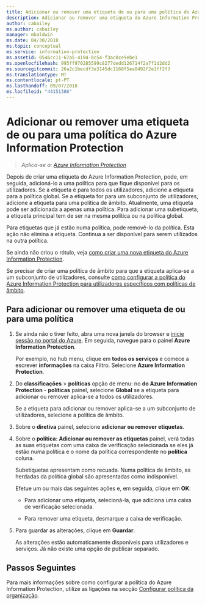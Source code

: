 ```yaml
---
title: Adicionar ou remover uma etiqueta de ou para uma política do Azure Information Protection
description: Adicionar ou remover uma etiqueta do Azure Information Protection para ou da política global para todos os utilizadores, ou para ou a partir de uma política de âmbito para um subconjunto de utilizadores.
author: cabailey
ms.author: cabailey
manager: mbaldwin
ms.date: 04/30/2018
ms.topic: conceptual
ms.service: information-protection
ms.assetid: 0546cc11-67a5-4194-8c54-f3ac8ce9ebe1
ms.openlocfilehash: 995ff970285599c8277dedd126714f2a7f1d2dd2
ms.sourcegitcommit: 26a2c1becdf3e3145dc1168f5ea8492f2e1ff2f3
ms.translationtype: MT
ms.contentlocale: pt-PT
ms.lasthandoff: 09/07/2018
ms.locfileid: "44151386"
---
```

# <a name="add-or-remove-a-label-to-or-from-an-azure-information-protection-policy"></a>Adicionar ou remover uma etiqueta de ou para uma política do Azure Information Protection

>*Aplica-se a: [Azure Information Protection](https://azure.microsoft.com/pricing/details/information-protection)*

Depois de criar uma etiqueta do Azure Information Protection, pode, em seguida, adicioná-lo a uma política para que fique disponível para os utilizadores. Se a etiqueta é para todos os utilizadores, adicione a etiqueta para a política global. Se a etiqueta for para um subconjunto de utilizadores, adicione a etiqueta para uma política de âmbito. Atualmente, uma etiqueta pode ser adicionada a apenas uma política. Para adicionar uma subetiqueta, a etiqueta principal tem de ser na mesma política ou na política global.

Para etiquetas que já estão numa política, pode removê-lo da política. Esta ação não elimina a etiqueta. Continua a ser disponível para serem utilizados na outra política.

Se ainda não criou o rótulo, veja [como criar uma nova etiqueta do Azure Information Protection](configure-policy-new-label.md).

Se precisar de criar uma política de âmbito para que a etiqueta aplica-se a um subconjunto de utilizadores, consulte [como configurar a política do Azure Information Protection para utilizadores específicos com políticas de âmbito](configure-policy-scope.md).

## <a name="to-add-or-remove-a-label-to-or-from-a-policy"></a>Para adicionar ou remover uma etiqueta de ou para uma política

1. Se ainda não o tiver feito, abra uma nova janela do browser e [inicie sessão no portal do Azure](configure-policy.md#signing-in-to-the-azure-portal). Em seguida, navegue para o painel **Azure Information Protection**.
    
    Por exemplo, no hub menu, clique em **todos os serviços** e comece a escrever **informações** na caixa Filtro. Selecione **Azure Information Protection**.

2. Do **classificações** > **políticas** opção de menu: no **do Azure Information Protection** - **políticas** painel, selecione **Global** se a etiqueta para adicionar ou remover aplica-se a todos os utilizadores.

    Se a etiqueta para adicionar ou remover aplica-se a um subconjunto de utilizadores, selecione a política de âmbito.

3. Sobre o **diretiva** painel, selecione **adicionar ou remover etiquetas**.

4. Sobre o **política: Adicionar ou remover as etiquetas** painel, verá todas as suas etiquetas com uma caixa de verificação selecionada se eles já estão numa política e o nome da política correspondente no **política** coluna.
     
    Subetiquetas apresentam como recuada. Numa política de âmbito, as herdadas da política global são apresentadas como indisponível.
    
    Efetue um ou mais das seguintes ações e, em seguida, clique em **OK**:
    
    - Para adicionar uma etiqueta, selecioná-la, que adiciona uma caixa de verificação selecionada.
    
    - Para remover uma etiqueta, desmarque a caixa de verificação.
  
5. Para guardar as alterações, clique em **Guardar**.
   
    As alterações estão automaticamente disponíveis para utilizadores e serviços. Já não existe uma opção de publicar separado.


## <a name="next-steps"></a>Passos Seguintes

Para mais informações sobre como configurar a política do Azure Information Protection, utilize as ligações na secção [Configurar política da organização](configure-policy.md#configuring-your-organizations-policy).  


